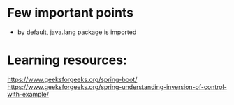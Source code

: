 # Few important points
- by default, java.lang package is imported

#  Learning resources:

https://www.geeksforgeeks.org/spring-boot/   
https://www.geeksforgeeks.org/spring-understanding-inversion-of-control-with-example/
